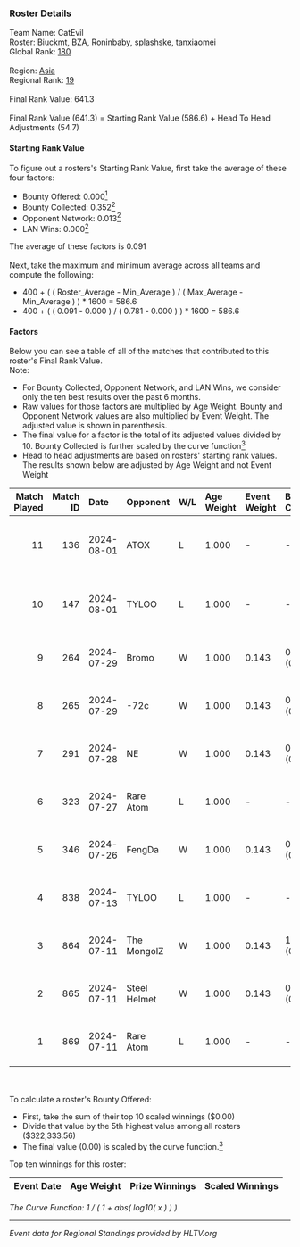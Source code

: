 ### Roster Details<br />
Team Name: CatEvil<br />
Roster: Biuckmt, BZA, Roninbaby, splashske, tanxiaomei<br />
Global Rank: [180](../standings_global.md)<br />
<br />
Region: [Asia]( ../standings_asia.md)<br />
Regional Rank: [19]( ../standings_asia.md)<br />
<br />
Final Rank Value:  641.3<br />
<br />
Final Rank Value (641.3) = Starting Rank Value (586.6) + Head To Head Adjustments (54.7)<br />

#### Starting Rank Value<br />
To figure out a rosters's Starting Rank Value, first take the average of these four factors:<br />
- Bounty Offered: 0.000[<sup>1</sup>](#table2)
- Bounty Collected: 0.352[<sup>2</sup>](#table1)
- Opponent Network: 0.013[<sup>2</sup>](#table1)
- LAN Wins: 0.000[<sup>2</sup>](#table1)

The average of these factors is 0.091<br />
<br />
Next, take the maximum and minimum average across all teams and compute the following:<br />
- 400 + ( ( Roster_Average - Min_Average ) / ( Max_Average - Min_Average ) ) * 1600 = 586.6
- 400 + ( ( 0.091 - 0.000 ) / ( 0.781 - 0.000 ) ) * 1600 = 586.6


#### Factors<br />
Below you can see a table of all of the matches that contributed to this roster's Final Rank Value.<br />
Note:<br />

- For Bounty Collected, Opponent Network, and LAN Wins, we consider only the ten best results over the past 6 months.
- Raw values for those factors are multiplied by Age Weight. Bounty and Opponent Network values are also multiplied by Event Weight. The adjusted value is shown in parenthesis.
- The final value for a factor is the total of its adjusted values divided by 10. Bounty Collected is further scaled by the curve function[<sup>3</sup>](#curveFunction)
- Head to head adjustments are based on rosters' starting rank values. The results shown below are adjusted by Age Weight and not Event Weight
<span id="table1"></span><br />


| Match Played | Match ID | Date       | Opponent     | W/L | Age Weight | Event Weight | Bounty Collected | Opponent Network | LAN Wins  | H2H Adj. | Roster                                         |
| -: | -: | :- | :- | :- | :- | :- | :- | :- | :- | -: | :- |
|           11 |      136 | 2024-08-01 | ATOX         | L   | 1.000      | -            | -                | -                | -         |    -6.55 | Biuckmt, BZA, Roninbaby, splashske, tanxiaomei |
|           10 |      147 | 2024-08-01 | TYLOO        | L   | 1.000      | -            | -                | -                | -         |    -6.83 | Biuckmt, BZA, Roninbaby, splashske, tanxiaomei |
|            9 |      264 | 2024-07-29 | Bromo        | W   | 1.000      | 0.143        | 0.000 (0.000)    | 0.119 (0.017)    | 0 (0.000) |    10.48 | Biuckmt, BZA, lan, Roninbaby, tanxiaomei       |
|            8 |      265 | 2024-07-29 | -72c         | W   | 1.000      | 0.143        | 0.003 (0.000)    | 0.040 (0.006)    | 0 (0.000) |    15.67 | Biuckmt, BZA, lan, Roninbaby, tanxiaomei       |
|            7 |      291 | 2024-07-28 | NE           | W   | 1.000      | 0.143        | 0.000 (0.000)    | 0.000 (0.000)    | 0 (0.000) |     6.74 | Biuckmt, BZA, lan, Roninbaby, tanxiaomei       |
|            6 |      323 | 2024-07-27 | Rare Atom    | L   | 1.000      | -            | -                | -                | -         |    -5.49 | Biuckmt, BZA, lan, Roninbaby, tanxiaomei       |
|            5 |      346 | 2024-07-26 | FengDa       | W   | 1.000      | 0.143        | 0.000 (0.000)    | 0.000 (0.000)    | 0 (0.000) |     6.89 | Biuckmt, BZA, lan, Roninbaby, tanxiaomei       |
|            4 |      838 | 2024-07-13 | TYLOO        | L   | 1.000      | -            | -                | -                | -         |    -5.78 | Biuckmt, BZA, lan, Roninbaby, tanxiaomei       |
|            3 |      864 | 2024-07-11 | The MongolZ  | W   | 1.000      | 0.143        | 1.000 (0.143)    | 0.719 (0.103)    | 0 (0.000) |    31.46 | Biuckmt, BZA, lan, Roninbaby, tanxiaomei       |
|            2 |      865 | 2024-07-11 | Steel Helmet | W   | 1.000      | 0.143        | 0.006 (0.001)    | 0.000 (0.000)    | 0 (0.000) |    14.08 | Biuckmt, BZA, lan, Roninbaby, tanxiaomei       |
|            1 |      869 | 2024-07-11 | Rare Atom    | L   | 1.000      | -            | -                | -                | -         |    -5.97 | Biuckmt, BZA, lan, Roninbaby, tanxiaomei       |

<br />
<span id="table2"></span><br />
To calculate a roster's Bounty Offered:<br />

- First, take the sum of their top 10 scaled winnings ($0.00)
- Divide that value by the 5th highest value among all rosters ($322,333.56)
- The final value (0.00) is scaled by the curve function.[<sup>3</sup>](#curveFunction)

Top ten winnings for this roster:<br />

| Event Date | Age Weight | Prize Winnings | Scaled Winnings |
| :- | -: | :- | :- |


<span id="curveFunction"></span>_The Curve Function: 1 / ( 1 + abs( log10( x ) ) )_<br />

---
_Event data for Regional Standings provided by HLTV.org_<br />
